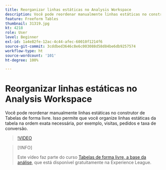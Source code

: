 ```yaml
---
title: Reorganizar linhas estáticas no Analysis Workspace
description: Você pode reordenar manualmente linhas estáticas no construtor de Tabelas de forma livre. Isso permite que você organize linhas estáticas da tabela na ordem exata necessária, por exemplo, visitas, pedidos e taxa de conversão.
feature: Freeform Tables
thumbnail: 31319.jpg
kt: 4218
role: User
level: Beginner
exl-id: 1a4e82fe-12ac-4c44-afec-60010f1214f6
source-git-commit: 3cddbed3646c8e6c003088d58d84be6db9257574
workflow-type: ht
source-wordcount: '101'
ht-degree: 100%

---
```


# Reorganizar linhas estáticas no Analysis Workspace

Você pode reordenar manualmente linhas estáticas no construtor de Tabelas de forma livre. Isso permite que você organize linhas estáticas da tabela na ordem exata necessária, por exemplo, visitas, pedidos e taxa de conversão.

>[!VIDEO](https://video.tv.adobe.com/v/31319/?quality=12)

>[!INFO]
>
> Este vídeo faz parte do curso [Tabelas de forma livre, a base da análise](https://experienceleague.adobe.com/?recommended=Analytics-U-1-2020.3&amp;lang=pt-BR), que está disponível gratuitamente na Experience League.
